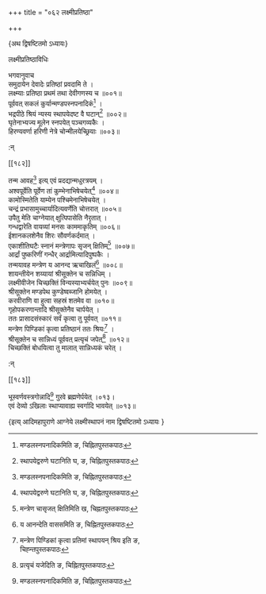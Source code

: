 +++
title = "०६२ लक्ष्मीप्रतिष्ठा"

+++

\{अथ द्विषष्टितमो ऽध्यायः\}

लक्ष्मीप्रतिष्ठाविधिः  
    
भगवानुवाच  
समुदायेन देवादेः प्रतिष्ठां प्रवदामि ते ।  
लक्ष्म्याः प्रतिष्ठा प्रथमं तथा देवीगणस्य च   ॥००१॥  
पूर्ववत् सकलं कुर्यान्मण्डपस्नपनादिकं[^१] ।  
भद्रपीठे श्रियं न्यस्य स्थापयेदष्ट वै घटान्[^२]   ॥००२॥  
घृतेनाभ्यज्य मूलेन स्नपयेत् पञ्चगव्यकैः ।  
हिरण्यवर्णा हरिणी नेत्रे चोन्मीलयेच्छ्रियाः ॥००३॥  
    
:न्  
    
[^१]: मण्डलस्नपनादिकमिति ङ, चिह्नितपुस्तकपाठः  
    
[^२]: स्थापयेद्वरुणे घटानिति घ, ङ, चिह्नितपुस्तकपाठः  

[[१८२]]
    
तन्म आवह[^१] इत्य् एवं प्रदद्यान्मधुरत्रयम् ।  
अश्वपूर्वेति पूर्वेण तां कुम्भेनाभिषेचयेत्[^२] ॥००४॥  
कामोस्मितेति याम्येन पश्चिमेनाभिषेचयेत् ।  
चन्द्रं प्रभासामुच्चार्यादित्यवर्णेति चोत्तरात् ॥००५॥  
उपैतु मेति चाग्नेयात् क्षुत्पिपासेति नैरृतात् ।  
गन्धद्वारेति वायव्यां मनसः काममाकृतिम् ॥००६॥  
ईशानकलशेनैव शिरः सौवर्णकर्दमात् ।  
एकाशीतिघटैः स्नानं मन्त्रेणापः सृजन् क्षितिम्[^३]   ॥००७॥  
आर्द्रां पुष्करिणीं गन्धैर् आर्द्रामित्यादिपुष्पकैः   ।  
तन्मयावह मन्त्रेण य आनन्द ऋचाखिलं[^४] ॥००८॥  
शायन्तीयेन शय्यायां श्रीसूक्तेन च सन्निधिम् ।  
लक्ष्मीवीजेन चिच्छक्तिं विन्यस्याभ्यर्चयेत् पुनः ॥००९॥  
श्रीसूक्तेन मण्डपेथ कुण्डेष्वब्जानि होमयेत्   ।  
करवीराणि वा हुत्वा सहस्रं शतमेव वा ॥०१०॥  
गृहोपकरणान्तादि श्रीसूक्तेनैव चार्पयेत् ।  
ततः प्रासादसंस्कारं सर्वं कृत्वा तु पूर्ववत्   ॥०११॥  
मन्त्रेण पिण्डिकां कृत्वा प्रतिष्ठानं ततः श्रियः[^५]   ।  
श्रीसूक्तेन च सान्निध्यं पूर्ववत् प्रत्यृचं जपेत्[^६]   ॥०१२॥  
चिच्छक्तिं बोधयित्वा तु मालात् सान्निध्यकं चरेत् ।  
    
:न्  
    
[^१]: अस्मिन्नावह इति ख, चिह्नितपुस्तकपाठः  
    
[^२]: अश्वमूर्धेति मन्त्रेण तां कुम्भेभिनिवेशयेदिति ङ,  
चिह्नितपुस्तकपाठः  
    
[^३]: मन्त्रेण चासृजत् क्षितिमिति ख, चिह्नतपुस्तकपाठः  
    
[^४]: य आनन्देति वाससमिति ङ, चिह्नितपुस्तकपाठः  
    
[^५]: मन्त्रेण पिण्डिकां कृत्वा प्रतिमां स्थापयन् श्रिय इति ङ,  
चिह्न्तपुस्तकपाठः  
    
[^६]: प्रत्यृचं यजेदिति ङ, चिह्नितपुस्तकपाठः  

[[१८३]]
    
भूस्वर्णवस्त्रगोन्नादि[^१] गुरवे ब्रह्मणेर्पयेत् ।०१३।  
एवं देव्यो ऽखिलाः स्थाप्यावाह्य स्वर्गादि भावयेत्   ॥०१३॥

\{इत्य् आदिमहापुराणे आग्नेये लक्ष्मीस्थापनं नाम द्विषष्टितमो ऽध्यायः  }
    